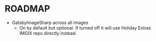 # ROADMAP

- GatsbyImageSharp across all images
  - On by default but optional. If turned off it will use Holiday Extras IMGIX repo directly instead.
